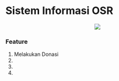 # Sistem Informasi OSR

<p align="center"><img src="https://hsto.org/files/eaa/02a/8b4/eaa02a8b4f014c1fa5d816b7c4251e54.png"/></p>

### Feature
1. Melakukan Donasi
2. 
3. 
4. 
